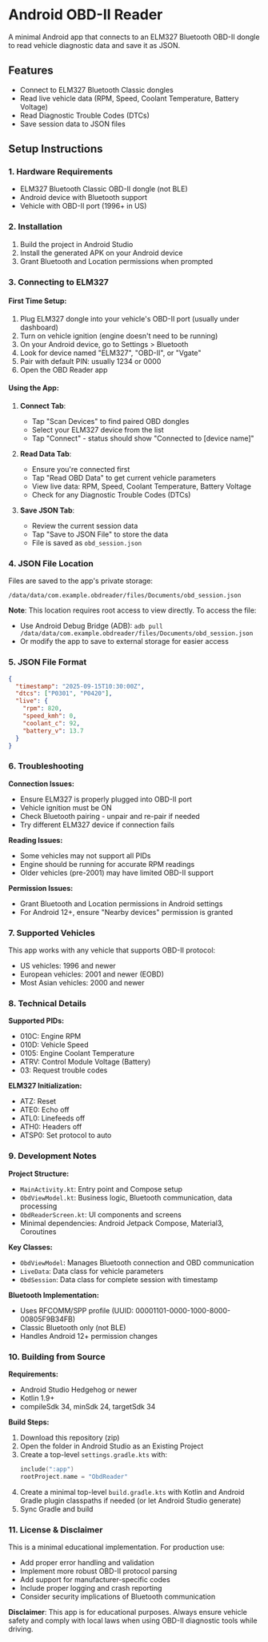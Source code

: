 # Android OBD-II Reader

A minimal Android app that connects to an ELM327 Bluetooth OBD-II dongle to read vehicle diagnostic data and save it as JSON.

## Features

- Connect to ELM327 Bluetooth Classic dongles
- Read live vehicle data (RPM, Speed, Coolant Temperature, Battery Voltage)
- Read Diagnostic Trouble Codes (DTCs)
- Save session data to JSON files

## Setup Instructions

### 1. Hardware Requirements
- ELM327 Bluetooth Classic OBD-II dongle (not BLE)
- Android device with Bluetooth support
- Vehicle with OBD-II port (1996+ in US)

### 2. Installation
1. Build the project in Android Studio
2. Install the generated APK on your Android device
3. Grant Bluetooth and Location permissions when prompted

### 3. Connecting to ELM327

#### First Time Setup:
1. Plug ELM327 dongle into your vehicle's OBD-II port (usually under dashboard)
2. Turn on vehicle ignition (engine doesn't need to be running)
3. On your Android device, go to Settings > Bluetooth
4. Look for device named "ELM327", "OBD-II", or "Vgate" 
5. Pair with default PIN: usually 1234 or 0000
6. Open the OBD Reader app

#### Using the App:
1. **Connect Tab**: 
   - Tap "Scan Devices" to find paired OBD dongles
   - Select your ELM327 device from the list
   - Tap "Connect" - status should show "Connected to [device name]"

2. **Read Data Tab**:
   - Ensure you're connected first
   - Tap "Read OBD Data" to get current vehicle parameters
   - View live data: RPM, Speed, Coolant Temperature, Battery Voltage
   - Check for any Diagnostic Trouble Codes (DTCs)

3. **Save JSON Tab**:
   - Review the current session data
   - Tap "Save to JSON File" to store the data
   - File is saved as `obd_session.json`

### 4. JSON File Location

Files are saved to the app's private storage:
```
/data/data/com.example.obdreader/files/Documents/obd_session.json
```

**Note**: This location requires root access to view directly. To access the file:
- Use Android Debug Bridge (ADB): `adb pull /data/data/com.example.obdreader/files/Documents/obd_session.json`
- Or modify the app to save to external storage for easier access

### 5. JSON File Format

```json
{
  "timestamp": "2025-09-15T10:30:00Z",
  "dtcs": ["P0301", "P0420"],
  "live": {
    "rpm": 820,
    "speed_kmh": 0,
    "coolant_c": 92,
    "battery_v": 13.7
  }
}
```

### 6. Troubleshooting

**Connection Issues:**
- Ensure ELM327 is properly plugged into OBD-II port
- Vehicle ignition must be ON
- Check Bluetooth pairing - unpair and re-pair if needed
- Try different ELM327 device if connection fails

**Reading Issues:**
- Some vehicles may not support all PIDs
- Engine should be running for accurate RPM readings
- Older vehicles (pre-2001) may have limited OBD-II support

**Permission Issues:**
- Grant Bluetooth and Location permissions in Android settings
- For Android 12+, ensure "Nearby devices" permission is granted

### 7. Supported Vehicles

This app works with any vehicle that supports OBD-II protocol:
- US vehicles: 1996 and newer
- European vehicles: 2001 and newer (EOBD)
- Most Asian vehicles: 2000 and newer

### 8. Technical Details

**Supported PIDs:**
- 010C: Engine RPM
- 010D: Vehicle Speed  
- 0105: Engine Coolant Temperature
- ATRV: Control Module Voltage (Battery)
- 03: Request trouble codes

**ELM327 Initialization:**
- ATZ: Reset
- ATE0: Echo off
- ATL0: Linefeeds off
- ATH0: Headers off
- ATSP0: Set protocol to auto

### 9. Development Notes

**Project Structure:**
- `MainActivity.kt`: Entry point and Compose setup
- `ObdViewModel.kt`: Business logic, Bluetooth communication, data processing
- `ObdReaderScreen.kt`: UI components and screens
- Minimal dependencies: Android Jetpack Compose, Material3, Coroutines

**Key Classes:**
- `ObdViewModel`: Manages Bluetooth connection and OBD communication
- `LiveData`: Data class for vehicle parameters
- `ObdSession`: Data class for complete session with timestamp

**Bluetooth Implementation:**
- Uses RFCOMM/SPP profile (UUID: 00001101-0000-1000-8000-00805F9B34FB)
- Classic Bluetooth only (not BLE)
- Handles Android 12+ permission changes

### 10. Building from Source

**Requirements:**
- Android Studio Hedgehog or newer
- Kotlin 1.9+
- compileSdk 34, minSdk 24, targetSdk 34

**Build Steps:**
1. Download this repository (zip)
2. Open the folder in Android Studio as an Existing Project
3. Create a top-level `settings.gradle.kts` with: 
   ```kotlin
   include(":app")
   rootProject.name = "ObdReader"
   ```
4. Create a minimal top-level `build.gradle.kts` with Kotlin and Android Gradle plugin classpaths if needed (or let Android Studio generate)
5. Sync Gradle and build

### 11. License & Disclaimer

This is a minimal educational implementation. For production use:
- Add proper error handling and validation
- Implement more robust OBD-II protocol parsing
- Add support for manufacturer-specific codes
- Include proper logging and crash reporting
- Consider security implications of Bluetooth communication

**Disclaimer**: This app is for educational purposes. Always ensure vehicle safety and comply with local laws when using OBD-II diagnostic tools while driving.
